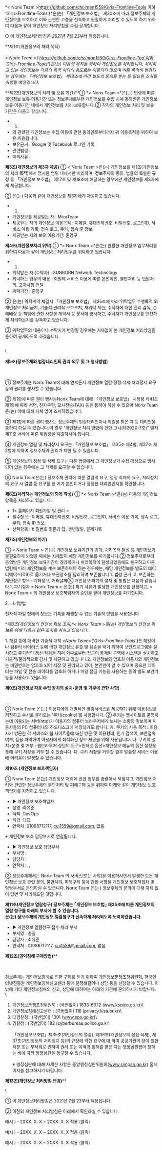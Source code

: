 *\< Norix Team
\>https://github.com/choiman1559/Girls-Frontline-Tools 이하
'Girls-Frontline-Tools')*은(는) 「개인정보 보호법」 제30조에 따라
정보주체의 개인정보를 보호하고 이와 관련한 고충을 신속하고 원활하게
처리할 수 있도록 하기 위하여 다음과 같이 개인정보 처리방침을
수립·공개합니다.

○ 이 개인정보처리방침은 *2021*년 *7*월 *23*부터 적용됩니다.

**제1조(개인정보의 처리 목적)\
\
*\< Norix Team
\>('https://github.com/choiman1559/Girls-Frontline-Too'이하
'Girls-Frontline-Tools')*은(는) 다음의 목적을 위하여 개인정보를
처리합니다. 처리하고 있는 개인정보는 다음의 목적 이외의 용도로는
이용되지 않으며 이용 목적이 변경되는 경우에는 「개인정보 보호법」
제18조에 따라 별도의 동의를 받는 등 필요한 조치를 이행할 예정입니다.**

**제2조(개인정보의 처리 및 보유 기간)**① *\< Norix Team \>*은(는) 법령에
따른 개인정보 보유·이용기간 또는 정보주체로부터 개인정보를 수집 시에
동의받은 개인정보 보유·이용기간 내에서 개인정보를 처리·보유합니다.②
각각의 개인정보 처리 및 보유 기간은 다음과 같습니다.

-   1.
-   와 관련한 개인정보는 수집.이용에 관한 동의일로부터까지 위 이용목적을
    위하여 보유.이용됩니다.
-   보유근거 : Google 및 Facebook 로그인 기록
-   관련법령 :
-   예외사유 :

**제3조(개인정보의 제3자 제공)** ① \< Norix Team \>은(는) 개인정보를
제1조(개인정보의 처리 목적)에서 명시한 범위 내에서만 처리하며,
정보주체의 동의, 법률의 특별한 규정 등 「개인정보 보호법」 제17조 및
제18조에 해당하는 경우에만 개인정보를 제3자에게 제공합니다.

② 은(는) 다음과 같이 개인정보를 제3자에게 제공하고 있습니다.

-   1.
-   개인정보를 제공받는 자 : MicaTeam
-   제공받는 자의 개인정보 이용목적 : 이메일, 휴대전화번호, 비밀번호,
    로그인ID, 서비스 이용 기록, 접속 로그, 쿠키, 접속 IP 정보
-   제공받는 자의 보유.이용기간: 준영구

**제4조(개인정보처리 위탁)** ① *\< Norix Team \>*은(는) 원활한 개인정보
업무처리를 위하여 다음과 같이 개인정보 처리업무를 위탁하고 있습니다.

-   1.
-   위탁받는 자 (수탁자) : SUNBORN Network Technology
-   위탁하는 업무의 내용 : 회원제 서비스 이용에 따른 본인확인, 불만처리
    등 민원처리, 고지사항 전달
-   위탁기간 : 준영구

② 은(는) 위탁계약 체결시 「개인정보 보호법」 제26조에 따라 위탁업무
수행목적 외 개인정보 처리금지, 기술적․관리적 보호조치, 재위탁 제한,
수탁자에 대한 관리․감독, 손해배상 등 책임에 관한 사항을 계약서 등 문서에
명시하고, 수탁자가 개인정보를 안전하게 처리하는지를 감독하고 있습니다.

③ 위탁업무의 내용이나 수탁자가 변경될 경우에는 지체없이 본 개인정보
처리방침을 통하여 공개하도록 하겠습니다.

\
\

**제5조(정보주체와 법정대리인의 권리·의무 및 그 행사방법)**

\
\
① 정보주체는 Norix Team에 대해 언제든지 개인정보 열람·정정·삭제·처리정지
요구 등의 권리를 행사할 수 있습니다.

② 제1항에 따른 권리 행사는Norix Team에 대해 「개인정보 보호법」 시행령
제41조제1항에 따라 서면, 전자우편, 모사전송(FAX) 등을 통하여 하실 수
있으며 Norix Team은(는) 이에 대해 지체 없이 조치하겠습니다.

③ 제1항에 따른 권리 행사는 정보주체의 법정대리인이나 위임을 받은 자 등
대리인을 통하여 하실 수 있습니다.이 경우 “개인정보 처리 방법에 관한
고시(제2020-7호)” 별지 제11호 서식에 따른 위임장을 제출하셔야 합니다.

④ 개인정보 열람 및 처리정지 요구는 「개인정보 보호법」 제35조 제4항,
제37조 제2항에 의하여 정보주체의 권리가 제한 될 수 있습니다.

⑤ 개인정보의 정정 및 삭제 요구는 다른 법령에서 그 개인정보가 수집
대상으로 명시되어 있는 경우에는 그 삭제를 요구할 수 없습니다.

⑥ Norix Team은(는) 정보주체 권리에 따른 열람의 요구, 정정·삭제의 요구,
처리정지의 요구 시 열람 등 요구를 한 자가 본인이거나 정당한 대리인인지를
확인합니다.

**제6조(처리하는 개인정보의 항목 작성)** ① *\< Norix Team \>*은(는)
다음의 개인정보 항목을 처리하고 있습니다.

-   1\< 홈페이지 회원가입 및 관리 \>
-   필수항목 : 이메일, 휴대전화번호, 비밀번호, 로그인ID, 서비스 이용
    기록, 접속 로그, 쿠키, 접속 IP 정보
-   선택항목 : 비밀번호 질문과 답, 생년월일, 결제기록

**제7조(개인정보의 파기)**

① \< Norix Team \> 은(는) 개인정보 보유기간의 경과, 처리목적 달성 등
개인정보가 불필요하게 되었을 때에는 지체없이 해당 개인정보를
파기합니다.② 정보주체로부터 동의받은 개인정보 보유기간이 경과하거나
처리목적이 달성되었음에도 불구하고 다른 법령에 따라 개인정보를 계속
보존하여야 하는 경우에는, 해당 개인정보를 별도의 데이터베이스(DB)로
옮기거나 보관장소를 달리하여 보존합니다.1. 법령 근거 :2. 보존하는
개인정보 항목 : 계좌정보, 거래날짜③ 개인정보 파기의 절차 및 방법은
다음과 같습니다.1. 파기절차 \< Norix Team \> 은(는) 파기 사유가 발생한
개인정보를 선정하고, \< Norix Team \> 의 개인정보 보호책임자의 승인을
받아 개인정보를 파기합니다.

​2. 파기방법

전자적 파일 형태의 정보는 기록을 재생할 수 없는 기술적 방법을 사용합니다

**제8조(개인정보의 안전성 확보 조치)*\< Norix Team \>*은(는) 개인정보의
안전성 확보를 위해 다음과 같은 조치를 취하고 있습니다.**

​1. 해킹 등에 대비한 기술적 대책 \<*Norix
Team*\>('*Girls-Frontline-Tools*')은 해킹이나 컴퓨터 바이러스 등에 의한
개인정보 유출 및 훼손을 막기 위하여 보안프로그램을 설치하고 주기적인
갱신·점검을 하며 외부로부터 접근이 통제된 구역에 시스템을 설치하고
기술적/물리적으로 감시 및 차단하고 있습니다.2. 개인정보의 암호화
이용자의 개인정보는 비밀번호는 암호화 되어 저장 및 관리되고 있어,
본인만이 알 수 있으며 중요한 데이터는 파일 및 전송 데이터를 암호화
하거나 파일 잠금 기능을 사용하는 등의 별도 보안기능을 사용하고 있습니다.

**제9조(개인정보 자동 수집 장치의 설치•운영 및 거부에 관한 사항)**

\
\
① Norix Team 은(는) 이용자에게 개별적인 맞춤서비스를 제공하기 위해
이용정보를 저장하고 수시로 불러오는 ‘쿠키(cookie)’를 사용합니다. ②
쿠키는 웹사이트를 운영하는데 이용되는 서버(http)가 이용자의 컴퓨터
브라우저에게 보내는 소량의 정보이며 이용자들의 PC 컴퓨터내의
하드디스크에 저장되기도 합니다. 가. 쿠키의 사용 목적 : 이용자가 방문한
각 서비스와 웹 사이트들에 대한 방문 및 이용형태, 인기 검색어, 보안접속
여부, 등을 파악하여 이용자에게 최적화된 정보 제공을 위해 사용됩니다. 나.
쿠키의 설치•운영 및 거부 : 웹브라우저 상단의 도구\>인터넷 옵션\>개인정보
메뉴의 옵션 설정을 통해 쿠키 저장을 거부 할 수 있습니다. 다. 쿠키 저장을
거부할 경우 맞춤형 서비스 이용에 어려움이 발생할 수 있습니다.

**제10조 (개인정보 보호책임자)**

① Norix Team 은(는) 개인정보 처리에 관한 업무를 총괄해서 책임지고,
개인정보 처리와 관련한 정보주체의 불만처리 및 피해구제 등을 위하여
아래와 같이 개인정보 보호책임자를 지정하고 있습니다.

-   ▶ 개인정보 보호책임자
-   성명 :최유준
-   직책 :DevOps
-   직급 :대표
-   연락처 :01098712117, cuj1559@gmail.com, 없음

※ 개인정보 보호 담당부서로 연결됩니다.

-   ▶ 개인정보 보호 담당부서
-   부서명 :
-   담당자 :
-   연락처 :, ,

② 정보주체께서는 Norix Team 의 서비스(또는 사업)을 이용하시면서 발생한
모든 개인정보 보호 관련 문의, 불만처리, 피해구제 등에 관한 사항을
개인정보 보호책임자 및 담당부서로 문의하실 수 있습니다. Norix Team
은(는) 정보주체의 문의에 대해 지체 없이 답변 및 처리해드릴 것입니다.

**제11조(개인정보 열람청구) 정보주체는 ｢개인정보 보호법｣ 제35조에 따른
개인정보의 열람 청구를 아래의 부서에 할 수 있습니다.\
은(는) 정보주체의 개인정보 열람청구가 신속하게 처리되도록
노력하겠습니다.**

-   ▶ 개인정보 열람청구 접수·처리 부서
-   부서명 : 총괄
-   담당자 : 최유준
-   연락처 : 01098712117, cuj1559@gmail.com, 없음

**제12조(권익침해 구제방법)****

\
\
정보주체는 개인정보침해로 인한 구제를 받기 위하여
개인정보분쟁조정위원회, 한국인터넷진흥원 개인정보침해신고센터 등에
분쟁해결이나 상담 등을 신청할 수 있습니다. 이 밖에 기타 개인정보침해의
신고, 상담에 대하여는 아래의 기관에 문의하시기 바랍니다.\
\
 1. 개인정보분쟁조정위원회 : (국번없이) 1833-6972 (www.kopico.go.kr)\
 2. 개인정보침해신고센터 : (국번없이) 118 (privacy.kisa.or.kr)\
 3. 대검찰청 : (국번없이) 1301 (www.spo.go.kr)\
 4. 경찰청 : (국번없이) 182 (cyberbureau.police.go.kr)\
\
 「개인정보보호법」제35조(개인정보의 열람), 제36조(개인정보의
정정·삭제), 제37조(개인정보의 처리정지 등)의 규정에 의한 요구에 대 하여
공공기관의 장이 행한 처분 또는 부작위로 인하여 권리 또는 이익의 침해를
받은 자는 행정심판법이 정하는 바에 따라 행정심판을 청구할 수 있습니다.\
\
 ※ 행정심판에 대해 자세한 사항은 중앙행정심판위원회(www.simpan.go.kr)
홈페이지를 참고하시기 바랍니다.

**제13조(개인정보 처리방침 변경)****

\

① 이 개인정보처리방침은 2021년 7월 23부터 적용됩니다.

② 이전의 개인정보 처리방침은 아래에서 확인하실 수 있습니다.

예시 ) - 20XX. X. X \~ 20XX. X. X 적용 (클릭)

예시 ) - 20XX. X. X \~ 20XX. X. X 적용 (클릭)

예시 ) - 20XX. X. X \~ 20XX. X. X 적용 (클릭)

